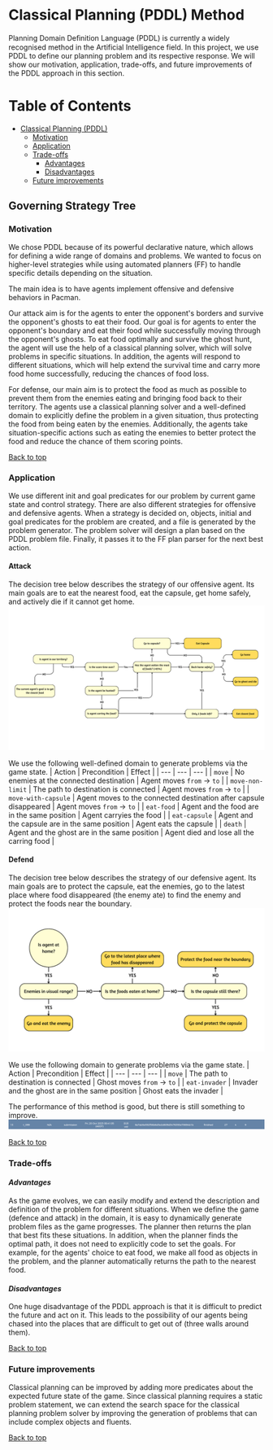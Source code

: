 # Classical Planning (PDDL) Method

Planning Domain Deﬁnition Language (PDDL) is currently a widely recognised method in the Artificial Intelligence field. In this project, we use PDDL to define our planning problem and its respective response. We will show our motivation, application, trade-offs, and future improvements of the PDDL approach in this section.

# Table of Contents
- [Classical Planning (PDDL)](#governing-strategy-tree)
  * [Motivation](#motivation)
  * [Application](#application)
  * [Trade-offs](#trade-offs)     
     - [Advantages](#advantages)
     - [Disadvantages](#disadvantages)
  * [Future improvements](#future-improvements)

## Governing Strategy Tree  

### Motivation  
We chose PDDL because of its powerful declarative nature, which allows for defining a wide range of domains and problems. We wanted to focus on higher-level strategies while using automated planners (FF) to handle specific details depending on the situation.

The main idea is to have agents implement offensive and defensive behaviors in Pacman. 

Our attack aim is for the agents to enter the opponent's borders and survive the opponent's ghosts to eat their food. Our goal is for agents to enter the opponent's boundary and eat their food while successfully moving through the opponent's ghosts. To eat food optimally and survive the ghost hunt, the agent will use the help of a classical planning solver, which will solve problems in specific situations. In addition, the agents will respond to different situations, which will help extend the survival time and carry more food home successfully, reducing the chances of food loss.

For defense, our main aim is to protect the food as much as possible to prevent them from the enemies eating and bringing food back to their territory. The agents use a classical planning solver and a well-defined domain to explicitly define the problem in a given situation, thus protecting the food from being eaten by the enemies. Additionally, the agents take situation-specific actions such as eating the enemies to better protect the food and reduce the chance of them scoring points.

[Back to top](#table-of-contents)

### Application  

We use different init and goal predicates for our problem by current game state and control strategy. There are also different strategies for offensive and defensive agents. When a strategy is decided on, objects, initial and goal predicates for the problem are created, and a file is generated by the problem generator. The problem solver will design a plan based on the PDDL problem file. Finally, it passes it to the FF plan parser for the next best action.

#### Attack
The decision tree below describes the strategy of our offensive agent. Its main goals are to eat the nearest food, eat the capsule, get home safely, and actively die if it cannot get home.
![Attack DT](https://github.com/Yuqi-D/Classical-Planning-for-Pacman/blob/main/img/M1.png)

We use the following well-defined domain to generate problems via the game state.
| Action | Precondition | Effect |
| --- | --- | --- |
| `move` | No enemies at the connected destination | Agent moves `from` -> `to` |
| `move-non-limit` | The path to destination is connected | Agent moves `from` -> `to` |
| `move-with-capsule` | Agent moves to the connected destination after capsule disappeared | Agent moves `from` -> `to` |
| `eat-food` | Agent and the food are in the same position | Agent carryies the food |
| `eat-capsule` | Agent and the capsule are in the same position | Agent eats the capsule |
| `death` | Agent and the ghost are in the same position | Agent died and lose all the carring food |


#### Defend
The decision tree below describes the strategy of our defensive agent. Its main goals are to protect the capsule, eat the enemies, go to the latest place where food disappeared (the enemy ate) to find the enemy and protect the foods near the boundary.
![Defend DT](https://github.com/Yuqi-D/Classical-Planning-for-Pacman/blob/main/img/M1_2.png)

We use the following domain to generate problems via the game state.
| Action | Precondition | Effect |
| --- | --- | --- |
| `move` | The path to destination is connected | Ghost moves `from` -> `to` |
| `eat-invader` | Invader and the ghost are in the same position | Ghost eats the invader |

The performance of this method is good, but there is still something to improve.
![](https://github.com/Yuqi-D/Classical-Planning-for-Pacman/blob/main/img/M1_3.png)

[Back to top](#table-of-contents)

### Trade-offs  
#### *Advantages*  

As the game evolves, we can easily modify and extend the description and definition of the problem for different situations. When we define the game (defence and attack) in the domain, it is easy to dynamically generate problem files as the game progresses. The planner then returns the plan that best fits these situations. In addition, when the planner finds the optimal path, it does not need to explicitly code to set the goals. For example, for the agents' choice to eat food, we make all food as objects in the problem, and the planner automatically returns the path to the nearest food.

#### *Disadvantages*

One huge disadvantage of the PDDL approach is that it is difficult to predict the future and act on it. This leads to the possibility of our agents being chased into the places that are difficult to get out of (three walls around them).

[Back to top](#table-of-contents)

### Future improvements  

Classical planning can be improved by adding more predicates about the expected future state of the game. Since classical planning requires a static problem statement, we can extend the search space for the classical planning problem solver by improving the generation of problems that can include complex objects and fluents.

[Back to top](#table-of-contents)
